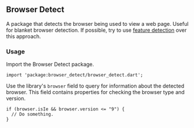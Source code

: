 ## Browser Detect
A package that detects the browser being used to view a web page. Useful for blanket browser detection. If possible, try to use [feature detection](http://www.html5rocks.com/en/tutorials/detection/#feature-detection) over this approach.

### Usage
Import the Browser Detect package.

	import 'package:browser_detect/browser_detect.dart';
	
Use the library's `browser` field to query for information about the detected browser. This field contains properties for checking the browser type and version.

	if (browser.isIe && browser.version <= "9") {
	  // Do something.
	}